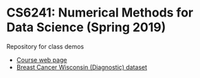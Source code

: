 # CS6241: Numerical Methods for Data Science (Spring 2019)
Repository for class demos



- [Course web page](http://www.cs.cornell.edu/courses/cs6241/2019sp/)
- [Breast Cancer Wisconsin (Diagnostic) dataset](https://archive.ics.uci.edu/ml/datasets/Breast+Cancer+Wisconsin+(Diagnostic))



